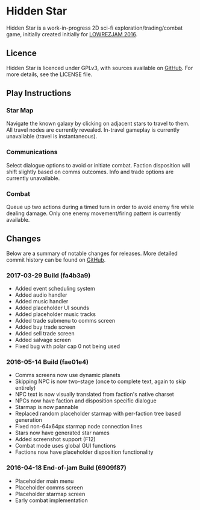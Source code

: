 # Hidden Star
Hidden Star is a work-in-progress 2D sci-fi exploration/trading/combat game, initially created initially for [LOWREZJAM 2016](https://itch.io/jam/lowrezjam2016).


## Licence
Hidden Star is licenced under GPLv3, with sources available on [GitHub](https://github.com/Cheeseness/hidden-star). For more details, see the LICENSE file.


## Play Instructions

### Star Map
Navigate the known galaxy by clicking on adjacent stars to travel to them.
All travel nodes are currently revealed. In-travel gameplay is currently unavailable (travel is instantaneous).

### Communications
Select dialogue options to avoid or initiate combat.
Faction disposition will shift slightly based on comms outcomes. Info and trade options are currently unavailable.

### Combat
Queue up two actions during a timed turn in order to avoid enemy fire while dealing damage.
Only one enemy movement/firing pattern is currently available.


## Changes

Below are a summary of notable changes for releases. More detailed commit history can be found on [GitHub](https://github.com/Cheeseness/hidden-star/commits/master).

### 2017-03-29 Build (fa4b3a9)
* Added event scheduling system
* Added audio handler
* Added music handler
* Added placeholder UI sounds
* Added placeholder music tracks
* Added trade submenu to comms screen
* Added buy trade screen
* Added sell trade screen
* Added salvage screen
* Fixed bug with polar cap 0 not being used

### 2016-05-14 Build (fae01e4)
* Comms screens now use dynamic planets
* Skipping NPC is now two-stage (once to complete text, again to skip entirely)
* NPC text is now visually translated from faction's native charset
* NPCs now have faction and disposition specific dialogue
* Starmap is now pannable
* Replaced random placeholder starmap with per-faction tree based generation
* Fixed non-64x64px starmap node connection lines
* Stars now have generated star names
* Added screenshot support (F12)
* Combat mode uses global GUI functions
* Factions now have placeholder disposition functionality

### 2016-04-18 End-of-jam Build (6909f87)
* Placeholder main menu
* Placeholder comms screen
* Placeholder starmap screen
* Early combat implementation


